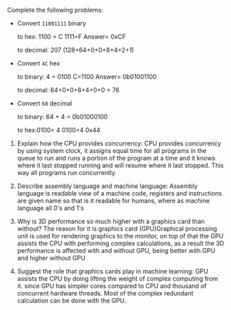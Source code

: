 <!-- Answers to the Short Answer Essay Questions go here -->
Complete the following problems:

* Convert `11001111` binary

    to hex: 1100 = C 1111=F  Answer= 0xCF

    to decimal: 207 (128+64+0+0+8+4+2+1)


* Convert `4C` hex

    to binary: 4 = 0100 C=1100 Answer= 0b01001100

    to decimal: 64+0+0+8+4+0+0 = 76 


* Convert `68` decimal

    to binary: 64 + 4 = 0b01000100

    to hex:0100= 4 0100=4 0x44


1. Explain how the CPU provides concurrency:
CPU provides concurrency by using system clock, it assigns equal time for all programs in the queue to run and runs a portion of the program at a time and it knows where it last stopped running and will resume where it last stopped. This way all programs run concurrently. 


2. Describe assembly language and machine language:
Assembly language is readable view of a machine code, registers and instructions are given name so that is it readable for humans, where as machine language all 0's and 1's


3. Why is 3D performance so much higher with a graphics card than without?
The reason for it is graphics card (GPU)Graphical processing unit is used for rendering graphics to the monitor, on top of that the GPU assists the CPU with performing complex calculations, as a result 
the 3D performance is affected with and without GPU, being better with GPU and higher without GPU


4. Suggest the role that graphics cards play in machine learning:
GPU assists the CPU by doing lifting the weight of complex computing from it. since GPU has simpler cores compared to CPU and thousand of concurrent hardware threads. Most of the complex redundant calculation can be done with the GPU. 
